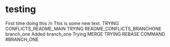 # testing
First time doing this /n
This is some new text.
TRYING CONFLICTS_README_MAIN
TRYING README_CONFLICTS_BRANCHONE
branch_one
Added branch_one
Trying MERGE
TRYING REBASE COMMAND #BRANCH_ONE
